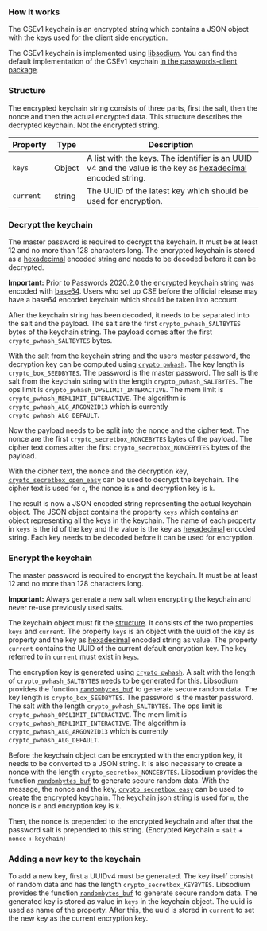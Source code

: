 ### How it works
The CSEv1 keychain is an encrypted string which contains a JSON object with the keys used for the client side encryption.

The CSEv1 keychain is implemented using [libsodium](https://download.libsodium.org/doc/bindings_for_other_languages).
You can find the default implementation of the CSEv1 keychain [in the passwords-client package](https://git.mdns.eu/nextcloud/passwords-client/blob/master/src/Encryption/Keychain/CSEv1Keychain.js).


### Structure
The encrypted keychain string consists of three parts, first the salt, then the nonce and then the actual encrypted data.
This structure describes the decrypted keychain. Not the encrypted string.

| Property | Type | Description |
| --- | --- | --- |
| `keys` | Object | A list with the keys. The identifier is an UUID v4 and the value is the key as [hexadecimal](https://download.libsodium.org/doc/helpers#hexadecimal-encoding-decoding) encoded string. |
| `current` | string | The UUID of the latest key which should be used for encryption. |


### Decrypt the keychain
The master password is required to decrypt the keychain.
It must be at least 12 and no more than 128 characters long.
The encrypted keychain is stored as a [hexadecimal](https://download.libsodium.org/doc/helpers#hexadecimal-encoding-decoding) encoded string and needs to be decoded before it can be decrypted.

**Important:** Prior to Passwords 2020.2.0 the encrypted keychain string was encoded with [base64](https://download.libsodium.org/doc/helpers#base64-encoding-decoding).
Users who set up CSE before the official release may have a base64 encoded keychain which should be taken into account.

After the keychain string has been decoded, it needs to be separated into the salt and the payload.
The salt are the first `crypto_pwhash_SALTBYTES` bytes of the keychain string.
The payload comes after the first `crypto_pwhash_SALTBYTES` bytes.

With the salt from the keychain string and the users master password, the decryption key can be computed using [`crypto_pwhash`](https://download.libsodium.org/doc/password_hashing/default_phf#example-1-key-derivation).
The key length is `crypto_box_SEEDBYTES`.
The password is the master password.
The salt is the salt from the keychain string with the length `crypto_pwhash_SALTBYTES`.
The ops limit is `crypto_pwhash_OPSLIMIT_INTERACTIVE`.
The mem limit is `crypto_pwhash_MEMLIMIT_INTERACTIVE`.
The algorithm is `crypto_pwhash_ALG_ARGON2ID13` which is currently `crypto_pwhash_ALG_DEFAULT`.

Now the payload needs to be split into the nonce and the cipher text.
The nonce are the first `crypto_secretbox_NONCEBYTES` bytes of the payload.
The cipher text comes after the first `crypto_secretbox_NONCEBYTES` bytes of the payload.

With the cipher text, the nonce and the decryption key, [`crypto_secretbox_open_easy`](https://download.libsodium.org/doc/secret-key_cryptography/secretbox#example) can be used to decrypt the keychain.
The cipher text is used for `c`, the nonce is `n` and decryption key is `k`.

The result is now a JSON encoded string representing the actual keychain object.
The JSON object contains the property `keys` which contains an object representing all the keys in the keychain.
The name of each property in `keys` is the id of the key and the value is the key as [hexadecimal](https://download.libsodium.org/doc/helpers#hexadecimal-encoding-decoding) encoded string.
Each key needs to be decoded before it can be used for encryption.


### Encrypt the keychain
The master password is required to encrypt the keychain.
It must be at least 12 and no more than 128 characters long.

**Important:** Always generate a new salt when encrypting the keychain and never re-use previously used salts.

The keychain object must fit the [structure](#Structure).
It consists of the two properties `keys` and `current`.
The property `keys` is an object with the uuid of the key as property and the key as [hexadecimal](https://download.libsodium.org/doc/helpers#hexadecimal-encoding-decoding) encoded string as value.
The property `current` contains the UUID of the current default encryption key.
The key referred to in `current` must exist in `keys`.

The encryption key is generated using [`crypto_pwhash`](https://download.libsodium.org/doc/password_hashing/default_phf#example-1-key-derivation).
A salt with the length of `crypto_pwhash_SALTBYTES` needs to be generated for this.
Libsodium provides the function [`randombytes_buf`](https://download.libsodium.org/doc/generating_random_data#usage) to generate secure random data.
The key length is `crypto_box_SEEDBYTES`.
The password is the master password.
The salt with the length `crypto_pwhash_SALTBYTES`.
The ops limit is `crypto_pwhash_OPSLIMIT_INTERACTIVE`.
The mem limit is `crypto_pwhash_MEMLIMIT_INTERACTIVE`.
The algorithm is `crypto_pwhash_ALG_ARGON2ID13` which is currently `crypto_pwhash_ALG_DEFAULT`.

Before the keychain object can be encrypted with the encryption key, it needs to be converted to a JSON string.
It is also necessary to create a nonce with the length `crypto_secretbox_NONCEBYTES`.
Libsodium provides the function [`randombytes_buf`](https://download.libsodium.org/doc/generating_random_data#usage) to generate secure random data.
With the message, the nonce and the key, [`crypto_secretbox_easy`](https://download.libsodium.org/doc/secret-key_cryptography/secretbox#example) can be used to create the encrypted keychain.
The keychain json string is used for `m`, the nonce is `n` and encryption key is `k`.

Then, the nonce is prepended to the encrypted keychain and after that the password salt is prepended to this string.
(Encrypted Keychain = `salt` + `nonce` + `keychain`)


### Adding a new key to the keychain
To add a new key, first a UUIDv4 must be generated.
The key itself consist of random data and has the length `crypto_secretbox_KEYBYTES`.
Libsodium provides the function [`randombytes_buf`](https://download.libsodium.org/doc/generating_random_data#usage) to generate secure random data.
The generated key is stored as value in `keys` in the keychain object.
The uuid is used as name of the property.
After this, the uuid is stored in `current` to set the new key as the current encryption key.